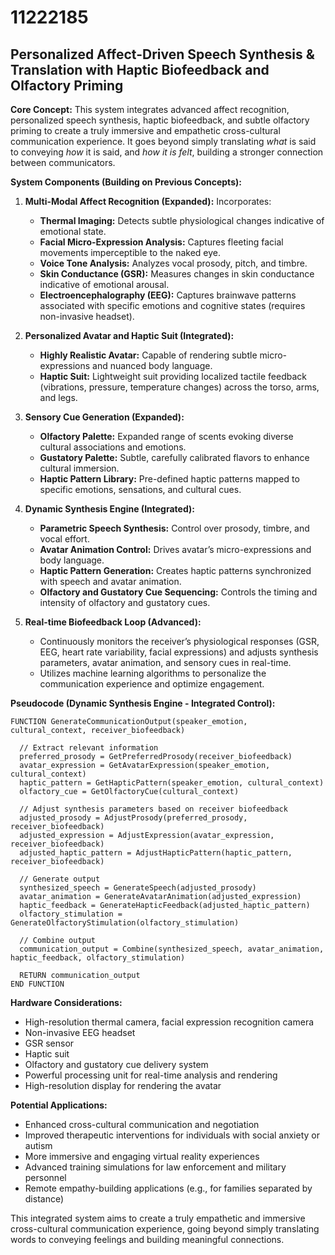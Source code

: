 # 11222185

## Personalized Affect-Driven Speech Synthesis & Translation with Haptic Biofeedback and Olfactory Priming

**Core Concept:** This system integrates advanced affect recognition, personalized speech synthesis, haptic biofeedback, and subtle olfactory priming to create a truly immersive and empathetic cross-cultural communication experience.  It goes beyond simply translating *what* is said to conveying *how* it is said, and *how it is felt*, building a stronger connection between communicators.

**System Components (Building on Previous Concepts):**

1. **Multi-Modal Affect Recognition (Expanded):** Incorporates:
    *   **Thermal Imaging:** Detects subtle physiological changes indicative of emotional state.
    *   **Facial Micro-Expression Analysis:** Captures fleeting facial movements imperceptible to the naked eye.
    *   **Voice Tone Analysis:** Analyzes vocal prosody, pitch, and timbre.
    *   **Skin Conductance (GSR):** Measures changes in skin conductance indicative of emotional arousal.
    *   **Electroencephalography (EEG):**  Captures brainwave patterns associated with specific emotions and cognitive states (requires non-invasive headset).

2.  **Personalized Avatar and Haptic Suit (Integrated):**
    *   **Highly Realistic Avatar:**  Capable of rendering subtle micro-expressions and nuanced body language.
    *   **Haptic Suit:** Lightweight suit providing localized tactile feedback (vibrations, pressure, temperature changes) across the torso, arms, and legs.

3.  **Sensory Cue Generation (Expanded):**
    *   **Olfactory Palette:** Expanded range of scents evoking diverse cultural associations and emotions.
    *   **Gustatory Palette:** Subtle, carefully calibrated flavors to enhance cultural immersion.
    *   **Haptic Pattern Library:** Pre-defined haptic patterns mapped to specific emotions, sensations, and cultural cues.

4.  **Dynamic Synthesis Engine (Integrated):**
    *   **Parametric Speech Synthesis:** Control over prosody, timbre, and vocal effort.
    *   **Avatar Animation Control:**  Drives avatar’s micro-expressions and body language.
    *   **Haptic Pattern Generation:** Creates haptic patterns synchronized with speech and avatar animation.
    *   **Olfactory and Gustatory Cue Sequencing:**  Controls the timing and intensity of olfactory and gustatory cues.

5. **Real-time Biofeedback Loop (Advanced):**
    *   Continuously monitors the receiver’s physiological responses (GSR, EEG, heart rate variability, facial expressions) and adjusts synthesis parameters, avatar animation, and sensory cues in real-time.
    *   Utilizes machine learning algorithms to personalize the communication experience and optimize engagement.

**Pseudocode (Dynamic Synthesis Engine - Integrated Control):**

```
FUNCTION GenerateCommunicationOutput(speaker_emotion, cultural_context, receiver_biofeedback)

  // Extract relevant information
  preferred_prosody = GetPreferredProsody(receiver_biofeedback)
  avatar_expression = GetAvatarExpression(speaker_emotion, cultural_context)
  haptic_pattern = GetHapticPattern(speaker_emotion, cultural_context)
  olfactory_cue = GetOlfactoryCue(cultural_context)

  // Adjust synthesis parameters based on receiver biofeedback
  adjusted_prosody = AdjustProsody(preferred_prosody, receiver_biofeedback)
  adjusted_expression = AdjustExpression(avatar_expression, receiver_biofeedback)
  adjusted_haptic_pattern = AdjustHapticPattern(haptic_pattern, receiver_biofeedback)

  // Generate output
  synthesized_speech = GenerateSpeech(adjusted_prosody)
  avatar_animation = GenerateAvatarAnimation(adjusted_expression)
  haptic_feedback = GenerateHapticFeedback(adjusted_haptic_pattern)
  olfactory_stimulation = GenerateOlfactoryStimulation(olfactory_stimulation)

  // Combine output
  communication_output = Combine(synthesized_speech, avatar_animation, haptic_feedback, olfactory_stimulation)

  RETURN communication_output
END FUNCTION
```

**Hardware Considerations:**

*   High-resolution thermal camera, facial expression recognition camera
*   Non-invasive EEG headset
*   GSR sensor
*   Haptic suit
*   Olfactory and gustatory cue delivery system
*   Powerful processing unit for real-time analysis and rendering
*   High-resolution display for rendering the avatar

**Potential Applications:**

*   Enhanced cross-cultural communication and negotiation
*   Improved therapeutic interventions for individuals with social anxiety or autism
*   More immersive and engaging virtual reality experiences
*   Advanced training simulations for law enforcement and military personnel
*   Remote empathy-building applications (e.g., for families separated by distance)

This integrated system aims to create a truly empathetic and immersive cross-cultural communication experience, going beyond simply translating words to conveying feelings and building meaningful connections.